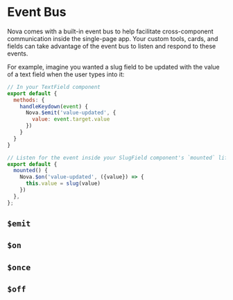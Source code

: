 # Event Bus

Nova comes with a built-in event bus to help facilitate cross-component communication inside the single-page app. Your custom tools, cards, and fields can take advantage of the event bus to listen and respond to these events.

For example, imagine you wanted a slug field to be updated with the value of a text field when the user types into it:

```js
// In your TextField component
export default {
  methods: {
    handleKeydown(event) {
      Nova.$emit('value-updated', {
        value: event.target.value
      })
    }
  }
}

// Listen for the event inside your SlugField component's `mounted` lifecycle method
export default {
  mounted() {
    Nova.$on('value-updated', ({value}) => {
      this.value = slug(value)
    })
  },
};
```

## `$emit`

## `$on`

## `$once`

## `$off`
